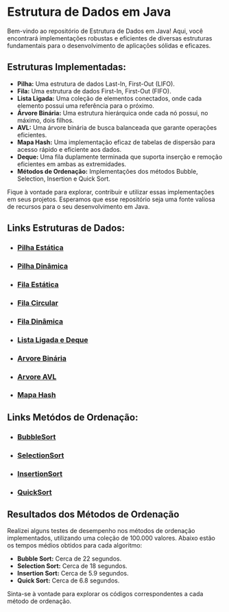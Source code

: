 # Estrutura de Dados em Java

Bem-vindo ao repositório de Estrutura de Dados em Java! Aqui, você encontrará implementações robustas e eficientes de diversas estruturas fundamentais para o desenvolvimento de aplicações sólidas e eficazes.

## Estruturas Implementadas:

- **Pilha:** Uma estrutura de dados Last-In, First-Out (LIFO). 
- **Fila:** Uma estrutura de dados First-In, First-Out (FIFO).
- **Lista Ligada:** Uma coleção de elementos conectados, onde cada elemento possui uma referência para o próximo.
- **Árvore Binária:** Uma estrutura hierárquica onde cada nó possui, no máximo, dois filhos.
- **AVL:** Uma árvore binária de busca balanceada que garante operações eficientes.
- **Mapa Hash:** Uma implementação eficaz de tabelas de dispersão para acesso rápido e eficiente aos dados.
- **Deque:** Uma fila duplamente terminada que suporta inserção e remoção eficientes em ambas as extremidades.
- **Métodos de Ordenação:** Implementações dos métodos Bubble, Selection, Insertion e Quick Sort.

Fique à vontade para explorar, contribuir e utilizar essas implementações em seus projetos. Esperamos que esse repositório seja uma fonte valiosa de recursos para o seu desenvolvimento em Java.

## Links Estruturas de Dados:

- ### [Pilha Estática](https://github.com/bielxrd/EstruturaDeDados/blob/main/EstruturaDeDados/src/PilhaEstatica/PilhaEstatica.java)
  
- ### [Pilha Dinâmica](https://github.com/bielxrd/EstruturaDeDados/blob/main/EstruturaDeDados/src/PilhaDinamica/PilhaDinamica.java)
  
- ### [Fila Estática](https://github.com/bielxrd/EstruturaDeDados/blob/main/EstruturaDeDados/src/FilaEstatica/Fila.java)

- ### [Fila Circular](https://github.com/bielxrd/EstruturaDeDados/blob/main/EstruturaDeDados/src/FilaEstatica/FilaCircular.java)

- ### [Fila Dinâmica](https://github.com/bielxrd/EstruturaDeDados/blob/main/EstruturaDeDados/src/FilaDinamica/FilaDinamica.java)

- ### [Lista Ligada e Deque](https://github.com/bielxrd/EstruturaDeDados/blob/main/EstruturaDeDados/src/ListaLigada/ListaLigada.java)

- ### [Arvore Binária](https://github.com/bielxrd/EstruturaDeDados/blob/main/EstruturaDeDados/src/ArvoreBinaria/ArvoreBinaria.java)

- ### [Arvore AVL](https://github.com/bielxrd/EstruturaDeDados/blob/main/EstruturaDeDados/src/ArvoreAVL/ArvoreAVL.java)

- ### [Mapa Hash](https://github.com/bielxrd/EstruturaDeDados/blob/main/EstruturaDeDados/src/Hash/MapaHash.java)

## Links Metódos de Ordenação:


- ### [BubbleSort](https://github.com/bielxrd/EstruturaDeDados/blob/main/EstruturaDeDados/src/BubbleSort/AlgoritmosDeOrdenacao.java)

- ### [SelectionSort](https://github.com/bielxrd/EstruturaDeDados/tree/main/EstruturaDeDados/src/SelectionSort/SelectionSort.java)

- ### [InsertionSort](https://github.com/bielxrd/EstruturaDeDados/blob/main/EstruturaDeDados/src/InsertionSort/InsertionSort.java)

- ### [QuickSort](https://github.com/bielxrd/EstruturaDeDados/blob/main/EstruturaDeDados/src/QuickSort/QuickSort.java)


## Resultados dos Métodos de Ordenação

Realizei alguns testes de desempenho nos métodos de ordenação implementados, utilizando uma coleção de 100.000 valores. Abaixo estão os tempos médios obtidos para cada algoritmo:

- **Bubble Sort:** Cerca de 22 segundos.
- **Selection Sort:** Cerca de 18 segundos.
- **Insertion Sort:** Cerca de 5.9 segundos.
- **Quick Sort:** Cerca de 6.8 segundos.

Sinta-se à vontade para explorar os códigos correspondentes a cada método de ordenação.




